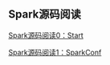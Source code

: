 Spark源码阅读
-------------

[Spark源码阅读0：Start](/Spark源码阅读0-Start/)

[Spark源码阅读1：SparkConf](/Spark源码阅读1-SparkConf/)
